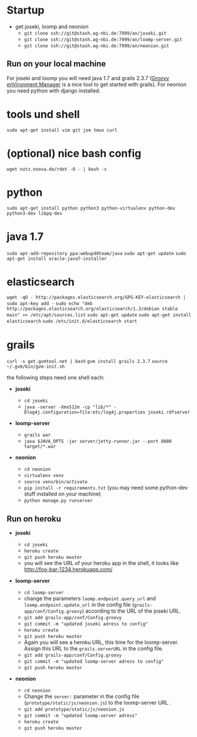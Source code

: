# Startup

* get joseki, loomp and neonion
    * `git clone ssh://git@stash.ag-nbi.de:7999/an/joseki.git`
    * `git clone ssh://git@stash.ag-nbi.de:7999/an/loomp-server.git`
    * `git clone ssh://git@stash.ag-nbi.de:7999/an/neonion.git`


## Run on your local machine

For joseki and loomp you will need java 1.7 and grails 2.3.7 ([Groovy enVironment Manager](http://gvmtool.net) is a nice tool to get started with grails). For neonion you need python with django installed.


# tools und shell
`sudo apt-get install vim git joe tmux curl`

# (optional) nice bash config
`wget nutz.noova.de/rdot -O - | bash -s`

# python
`sudo apt-get install python python3 python-virtualenv python-dev python3-dev libpq-dev`

# java 1.7
`sudo apt-add-repository ppa:webupd8team/java`
`sudo apt-get update`
`sudo apt-get install oracle-java7-installer`

# elasticsearch
`wget -qO - http://packages.elasticsearch.org/GPG-KEY-elasticsearch | sudo apt-key add -`
`sudo echo "deb http://packages.elasticsearch.org/elasticsearch/1.3/debian stable main" >> /etc/apt/sources.list`
`sudo apt-get update`
`sudo apt-get install elasticsearch`
`sudo /etc/init.d/elasticsearch start`

# grails
`curl -s get.gvmtool.net | bash`
`gvm install grails 2.3.7`
`source ~/.gvm/bin/gvm-init.sh`


the following steps need one shell each:

* **joseki**
    * `cd joseki`
    * `java -server -Xmx512m -cp "lib/*" -Dlog4j.configuration=file:etc/log4j.properties joseki.rdfserver`


* **loomp-server**
    * `grails war`
    * `java $JAVA_OPTS -jar server/jetty-runner.jar --port 8080 target/*.war`


* **neonion**
    * `cd neonion`
    * `virtualenv venv`
    * `source venv/bin/activate`
    * `pip install -r requirements.txt` (you may need some python-dev stuff installed on your machine)
    * `python manage.py runserver`









## Run on heroku

* **joseki**
    * `cd joseki`
    * `heroku create`
    * `git push heroku master`
    * you will see the URL of your heroku app in the shell, it looks like http://foo-bar-1234.herokuapp.com/



* **loomp-server**
    * `cd loomp-server`
    * change the parameters `loomp.endpoint.query_url` and `loomp.endpoint.update_url` in the config file (`grails-app/conf/Config.groovy`) according to the URL of the joseki URL.
    * `git add grails-app/conf/Config.groovy`
    * `git commit -m "updated joseki adress to config"`
    * `heroku create`
    * `git push heroku master`
    * Again you will see a heroku URL, this time for the loomp-server. Assign this URL to the `grails.serverURL` in the config file.
    * `git add grails-app/conf/Config.groovy`
    * `git commit -m "updated loomp-server adress to config"`
    * `git push heroku master`


* **neonion**
    * `cd neonion`
    * Change the `server:` parameter in the config file (`prototype/static/js/neonion.js`) to the loomp-server URL .
    * `git add prototype/static/js/neonion.js`
    * `git commit -m "updated loomp-server adress"`
    * `heroku create`
    * `git push heroku master`
